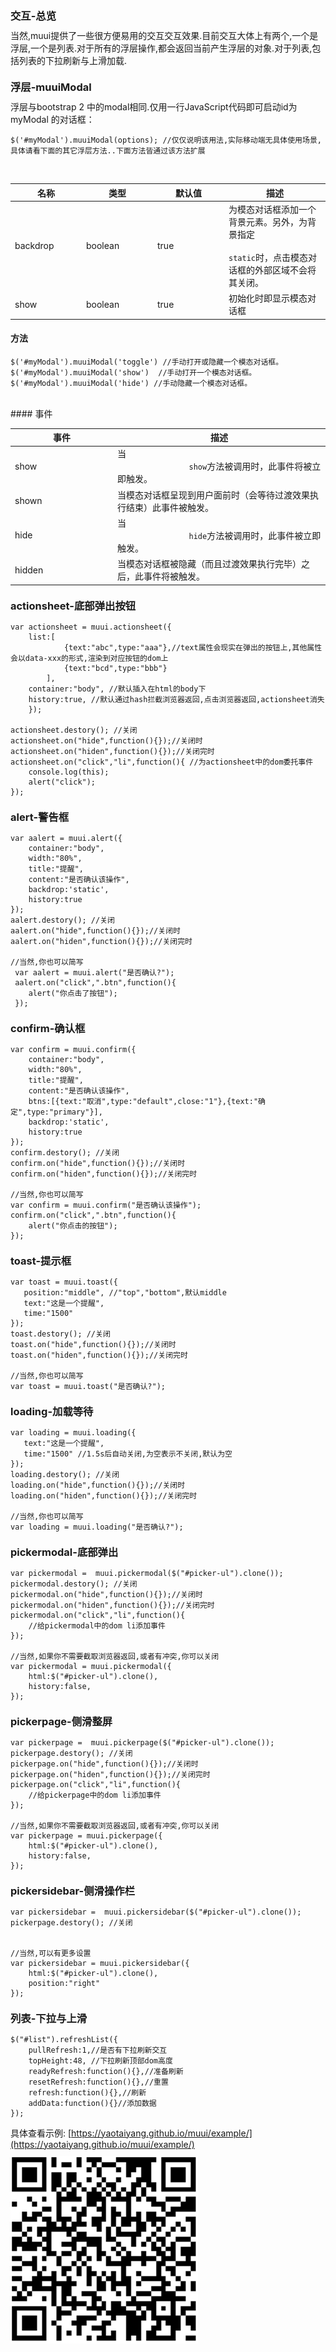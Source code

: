 <link rel="stylesheet" href="https://yaotaiyang.github.io/muui/dist/css/muui.min.css">
<meta name="viewport" content="width=device-width,minimum-scale=1.0,maximum-scale=1.0,user-scalable=no">
<script src="https://yaotaiyang.github.io/muui/dist/js/zepto.min.js"></script>
<script src="https://yaotaiyang.github.io/muui/dist/js/muui.min.js"></script>
<style>p{margin:10px 0;}
h1, h2, h3 {margin-top: 20px;margin-bottom: 10px;}</style>


### 交互-总览

当然,muui提供了一些很方便易用的交互交互效果.目前交互大体上有两个,一个是浮层,一个是列表.对于所有的浮层操作,都会返回当前产生浮层的对象.对于列表,包括列表的下拉刷新与上滑加载.

### 浮层-muuiModal

浮层与bootstrap 2 中的modal相同.仅用一行JavaScript代码即可启动id为 myModal 的对话框：

    $('#myModal').muuiModal(options); //仅仅说明该用法,实际移动端无具体使用场景,具体请看下面的其它浮层方法..下面方法皆通过该方法扩展

<br>
<table class="table table-bordered table-striped">
    <thead>
        <tr>
            <th style="width: 100px;">名称</th>
            <th style="width: 100px;">类型</th>
            <th style="width: 100px;">默认值</th>
            <th>描述</th>
        </tr>
    </thead>
    <tbody>
        <tr>
            <td>backdrop</td>
            <td>boolean</td>
            <td>true</td>
            <td>为模态对话框添加一个背景元素。另外，为背景指定<code>
                static</code>时，点击模态对话框的外部区域不会将其关闭。</td>
        </tr>
        <tr>
            <td>show</td>
            <td>boolean</td>
            <td>true</td>
            <td>初始化时即显示模态对话框</td>
        </tr>
    </tbody>
</table>
						
						
#### 方法
    $('#myModal').muuiModal('toggle') //手动打开或隐藏一个模态对话框。
    $('#myModal').muuiModal('show')  //手动打开一个模态对话框。
    $('#myModal').muuiModal('hide') //手动隐藏一个模态对话框。
    
<br>    
#### 事件
<table class="table table-bordered table-striped">
    <thead>
        <tr>
            <th style="width: 150px;">事件</th>
            <th>描述</th>
        </tr>
    </thead>
    <tbody>
        <tr>
            <td>show</td>
            <td>当<code>
                show</code>方法被调用时，此事件将被立即触发。</td>
        </tr>
        <tr>
            <td>shown</td>
            <td>当模态对话框呈现到用户面前时（会等待过渡效果执行结束）此事件被触发。</td>
        </tr>
        <tr>
            <td>hide</td>
            <td>当<code>
                hide</code>方法被调用时，此事件被立即触发。</td>
        </tr>
        <tr>
            <td>hidden</td>
            <td>当模态对话框被隐藏（而且过渡效果执行完毕）之后，此事件将被触发。</td>
        </tr>
    </tbody>
</table>
    
    
### actionsheet-底部弹出按钮

    var actionsheet = muui.actionsheet({
        list:[
                {text:"abc",type:"aaa"},//text属性会现实在弹出的按钮上,其他属性会以data-xxx的形式,渲染到对应按钮的dom上
                {text:"bcd",type:"bbb"}
            ],
        container:"body", //默认插入在html的body下
        history:true, //默认通过hash拦截浏览器返回,点击浏览器返回,actionsheet消失
        });
        
    actionsheet.destory(); //关闭
    actionsheet.on("hide",function(){});//关闭时
    actionsheet.on("hiden",function(){});//关闭完时
    actionsheet.on("click","li",function(){ //为actionsheet中的dom委托事件
        console.log(this);
        alert("click");
    });

    
### alert-警告框

    var aalert = muui.alert({
        container:"body",
        width:"80%",
        title:"提醒",
        content:"是否确认该操作",
        backdrop:'static',
        history:true
    });
    aalert.destory(); //关闭
    aalert.on("hide",function(){});//关闭时
    aalert.on("hiden",function(){});//关闭完时
    
    //当然,你也可以简写
     var aalert = muui.alert("是否确认?");
     aalert.on("click",".btn",function(){
        alert("你点击了按钮");
     });
       
### confirm-确认框
    var confirm = muui.confirm({
        container:"body",
        width:"80%",
        title:"提醒",
        content:"是否确认该操作",
        btns:[{text:"取消",type:"default",close:"1"},{text:"确定",type:"primary"}],
        backdrop:'static',
        history:true
    });
    confirm.destory(); //关闭
    confirm.on("hide",function(){});//关闭时
    confirm.on("hiden",function(){});//关闭完时
    
    //当然,你也可以简写
    var confirm = muui.confirm("是否确认该操作");
    confirm.on("click",".btn",function(){
        alert("你点击的按钮");
    });    
### toast-提示框
    var toast = muui.toast({
       position:"middle", //"top","bottom",默认middle
       text:"这是一个提醒",
       time:"1500"
    });
    toast.destory(); //关闭
    toast.on("hide",function(){});//关闭时
    toast.on("hiden",function(){});//关闭完时  
              
    //当然,你也可以简写
    var toast = muui.toast("是否确认?"); 
    
    
### loading-加载等待
    var loading = muui.loading({
       text:"这是一个提醒",
       time:"1500" //1.5s后自动关闭,为空表示不关闭,默认为空
    });
    loading.destory(); //关闭
    loading.on("hide",function(){});//关闭时
    loading.on("hiden",function(){});//关闭完时  
              
    //当然,你也可以简写
    var loading = muui.loading("是否确认?");
         
         
### pickermodal-底部弹出
    var pickermodal =  muui.pickermodal($("#picker-ul").clone());
    pickermodal.destory(); //关闭
    pickermodal.on("hide",function(){});//关闭时
    pickermodal.on("hiden",function(){});//关闭完时
    pickermodal.on("click","li",function(){
        //给pickermodal中的dom li添加事件
    });
              
    //当然,如果你不需要截取浏览器返回,或者有冲突,你可以关闭
    var pickermodal = muui.pickermodal({
        html:$("#picker-ul").clone(),
        history:false,
    });          

### pickerpage-侧滑整屏
    var pickerpage =  muui.pickerpage($("#picker-ul").clone());
    pickerpage.destory(); //关闭
    pickerpage.on("hide",function(){});//关闭时
    pickerpage.on("hiden",function(){});//关闭完时
    pickerpage.on("click","li",function(){
        //给pickerpage中的dom li添加事件
    });
              
    //当然,如果你不需要截取浏览器返回,或者有冲突,你可以关闭
    var pickerpage = muui.pickerpage({
        html:$("#picker-ul").clone(),
        history:false,
    });   
    
### pickersidebar-侧滑操作栏
    var pickersidebar =  muui.pickersidebar($("#picker-ul").clone());
    pickerpage.destory(); //关闭
  
              
    //当然,可以有更多设置
    var pickersidebar = muui.pickersidebar({
        html:$("#picker-ul").clone(),
        position:"right"
    });   
    
### 列表-下拉与上滑
    $("#list").refreshList({
        pullRefresh:1,//是否有下拉刷新交互
        topHeight:48, //下拉刷新顶部dom高度
        readyRefresh:function(){},//准备刷新
        resetRefresh:function(){},//重置
        refresh:function(){},//刷新
        addData:function(){}//添加数据
    });
   
具体查看示例:
 [https://yaotaiyang.github.io/muui/example/](https://yaotaiyang.github.io/muui/example/)
 
<img src="assets/image/muui.png"/>
    
    